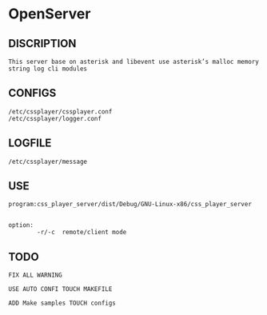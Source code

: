 # OpenServer #

## DISCRIPTION ##

	This server base on asterisk and libevent use asterisk’s malloc memory string log cli modules

## CONFIGS ##
	
	/etc/cssplayer/cssplayer.conf 
	/etc/cssplayer/logger.conf

## LOGFILE ##
	
	/etc/cssplayer/message

## USE ##
	
	

	program:css_player_server/dist/Debug/GNU-Linux-x86/css_player_server 
	

	option:
			-r/-c  remote/client mode

## TODO ##
	
	FIX ALL WARNING

	USE AUTO CONFI TOUCH MAKEFILE

	ADD Make samples TOUCH configs

	